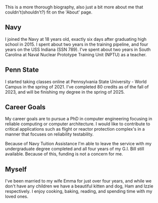 This is a more thorough biography, also just a bit more about me that couldn't(shouldn't?) fit on the 'About' page.

## Navy

I joined the Navy at 18 years old, exactly six days after graduating high school in 2015. I spent about two years in the training pipeline, and four years on the USS Indiana (SSN 789). I've spent about two years in South Carolina at Naval Nuclear Prototype Training Unit (NPTU) as a teacher.

## Penn State

I started taking classes online at Pennsylvania State University - World Campus in the spring of 2021. I've completed 80 credits as of the fall of 2023, and will be finishing my degree in the spring of 2025.

## Career Goals

My career goals are to pursue a PhD in computer engineering focusing in reliable computing or computer architecture. I would like to contribute to critical applications such as flight or reactor protection complex's in a manner that focuses on reliability testability.

Because of Navy Tuition Assistance I'm able to leave the service with my undergraduate degree completed and all four years of my G.I. Bill still available. Because of this, funding is not a concern for me.

## Myself

I've been married to my wife Emma for just over four years, and while we don't have any children we have a beautiful kitten and dog, Ham and Izzie respectively. I enjoy cooking, baking, reading, and spending time with my loved ones.